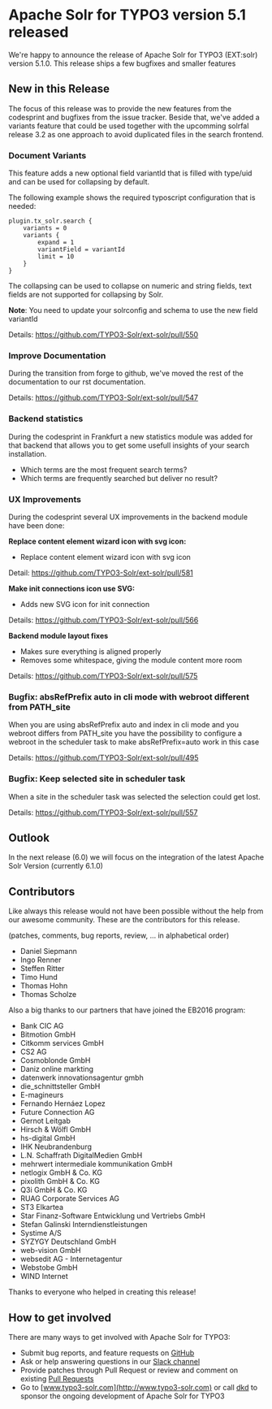 # Apache Solr for TYPO3 version 5.1 released

We're happy to announce the release of Apache Solr for TYPO3 (EXT:solr) version 5.1.0. This release ships a few bugfixes and smaller features

## New in this Release

The focus of this release was to provide the new features from the codesprint and bugfixes from the issue tracker. Beside that, we've added a variants feature that could be used together with the upcomming solrfal release 3.2 as one approach to avoid duplicated files in the search frontend.

### Document Variants

This feature adds a new optional field variantId that is filled with type/uid and can be used for collapsing by default.

The following example shows the required typoscript configuration that is needed:

    plugin.tx_solr.search {
        variants = 0
        variants {
            expand = 1
            variantField = variantId
            limit = 10
        }
    }

The collapsing can be used to collapse on numeric and string fields, text fields are not supported for collapsing by Solr. 

**Note**: You need to update your solrconfig and schema to use the new field variantId

Details: https://github.com/TYPO3-Solr/ext-solr/pull/550

### Improve Documentation

During the transition from forge to github, we've moved the rest of the documentation to our rst documentation.

Details: https://github.com/TYPO3-Solr/ext-solr/pull/547

### Backend statistics

During the codesprint in Frankfurt a new statistics module was added for that backend that allows you to get some usefull insights 
of your search installation.

* Which terms are the most frequent search terms?
* Which terms are frequently searched but deliver no result?

### UX Improvements

During the codesprint several UX improvements in the backend module have been done:

**Replace content element wizard icon with svg icon:**

* Replace content element wizard icon with svg icon

Detail: https://github.com/TYPO3-Solr/ext-solr/pull/581

**Make init connections icon use SVG:** 

* Adds new SVG icon for init connection

Details: https://github.com/TYPO3-Solr/ext-solr/pull/566

**Backend module layout fixes**

* Makes sure everything is aligned properly
* Removes some whitespace, giving the module content more room


Details: https://github.com/TYPO3-Solr/ext-solr/pull/575

### Bugfix: absRefPrefix auto in cli mode with webroot different from PATH_site

When you are using absRefPrefix auto and index in cli mode and you webroot differs from PATH_site you have the possibility to configure a 
webroot in the scheduler task to make absRefPrefix=auto work in this case

Details: https://github.com/TYPO3-Solr/ext-solr/pull/495

### Bugfix: Keep selected site in scheduler task

When a site in the scheduler task was selected the selection could get lost. 

Details: https://github.com/TYPO3-Solr/ext-solr/pull/557

## Outlook

In the next release (6.0) we will focus on the integration of the latest Apache Solr Version (currently 6.1.0)

## Contributors

Like always this release would not have been possible without the help from our
awesome community. These are the contributors for this release.

(patches, comments, bug reports, review, ... in alphabetical order)

* Daniel Siepmann
* Ingo Renner
* Steffen Ritter
* Timo Hund
* Thomas Hohn
* Thomas Scholze

Also a big thanks to our partners that have joined the EB2016 program:

* Bank CIC AG
* Bitmotion GmbH
* Citkomm services GmbH
* CS2 AG
* Cosmoblonde GmbH
* Daniz online markting
* datenwerk innovationsagentur gmbh
* die_schnittsteller GmbH
* E-magineurs
* Fernando Hernáez Lopez
* Future Connection AG
* Gernot Leitgab
* Hirsch & Wölfl GmbH
* hs-digital GmbH
* IHK Neubrandenburg
* L.N. Schaffrath DigitalMedien GmbH
* mehrwert intermediale kommunikation GmbH
* netlogix GmbH & Co. KG
* pixolith GmbH & Co. KG
* Q3i GmbH & Co. KG
* RUAG Corporate Services AG
* ST3 Elkartea
* Star Finanz-Software Entwicklung und Vertriebs GmbH
* Stefan Galinski Interndienstleistungen
* Systime A/S
* SYZYGY Deutschland GmbH
* web-vision GmbH
* websedit AG - Internetagentur
* Webstobe GmbH
* WIND Internet

Thanks to everyone who helped in creating this release!

## How to get involved

There are many ways to get involved with Apache Solr for TYPO3:

* Submit bug reports, and feature requests on [GitHub](https://github.com/TYPO3-Solr/ext-solr)
* Ask or help answering questions in our [Slack channel](https://typo3.slack.com/messages/ext-solr/)
* Provide patches through Pull Request or review and comment on existing [Pull Requests](https://github.com/TYPO3-Solr/ext-solr/pulls)
* Go to [www.typo3-solr.com](http://www.typo3-solr.com) or call [dkd](http://www.dkd.de) to sponsor the ongoing development of Apache Solr for TYPO3
